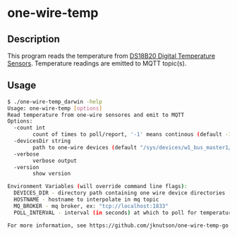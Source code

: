 # one-wire-temp

## Description

This program reads the temperature from [DS18B20 Digital Temperature Sensors](https://github.com/openenergymonitor/learn/blob/master/view/electricity-monitoring/temperature/DS18B20-temperature-sensing.md).
Temperature readings are emitted to MQTT topic(s).

## Usage

```sh
$ ./one-wire-temp_darwin -help
Usage: one-wire-temp [options]
Read temperature from one-wire sensores and emit to MQTT
Options:
  -count int
        count of times to poll/report, '-1' means continous (default -1)
  -devicesDir string
        path to one-wire devices (default "/sys/devices/w1_bus_master1/")
  -verbose
        verbose output
  -version
        show version

Environment Variables (will override command line flags):
  DEVICES_DIR - directory path containing one wire device directories
  HOSTNAME - hostname to interpolate in mq topic
  MQ_BROKER - mq broker, ex: "tcp://localhost:1833"
  POLL_INTERVAL - interval (in seconds) at which to poll for temperature

For more information, see https://github.com/jknutson/one-wire-temp-go
```
